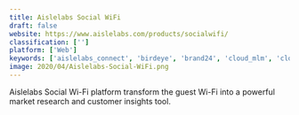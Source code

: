 ```yaml
---
title: Aislelabs Social WiFi
draft: false 
website: https://www.aislelabs.com/products/socialwifi/
classification: ['']
platform: ['Web']
keywords: ['aislelabs_connect', 'birdeye', 'brand24', 'cloud_mlm', 'cloud4wi', 'compu-sult_cs400', 'firestorm', 'gatherup', 'local_measure', 'mlm_soft', 'padlet_briefcase', 'purple_wifi', 'queentessence', 'socifi', 'simple_mlm_software', 'socialbug_mlm', 'wifive', 'xennsoft', 'zenreach']
image: 2020/04/Aislelabs-Social-WiFi.png
---
```

Aislelabs Social Wi-Fi platform transform the guest Wi-Fi into a powerful market research and customer insights tool.